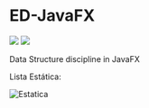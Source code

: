 # ED-JavaFX

![](https://img.shields.io/badge/Java-11-red) ![](https://img.shields.io/badge/JavaFX-8-brightgreen)

Data Structure discipline in JavaFX

Lista Estática:

![Estatica](https://imgur.com/4BbWojq.jpg)

